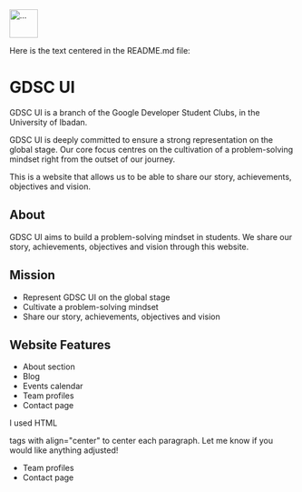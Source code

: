 <img src="![Google_for_Developers_logomark_color](https://github.com/GDSC-UI/Website/assets/103947598/490413b9-3fad-444b-830c-010f1036f09b)" alt="..." width="50" height="50">


Here is the text centered in the README.md file:

<p align="center">

# GDSC UI

</p>

<p align="center">

GDSC UI is a branch of the Google Developer Student Clubs, in the University of Ibadan.

</p>

<p align="center">

GDSC UI is deeply committed to ensure a strong representation on the global stage. Our core focus centres on the cultivation of a problem-solving mindset right from the outset of our journey.

</p>

<p align="center">

This is a website that allows us to be able to share our story, achievements, objectives and vision.

</p>

<p align="center">

## About

</p>

<p align="center">

GDSC UI aims to build a problem-solving mindset in students. We share our story, achievements, objectives and vision through this website.

</p>

<p align="center"> 

## Mission

</p>

<p align="center">

- Represent GDSC UI on the global stage
- Cultivate a problem-solving mindset
- Share our story, achievements, objectives and vision

</p>

<p align="center">

## Website Features

</p>

<p align="center">

- About section
- Blog  
- Events calendar
- Team profiles
- Contact page

</p>

I used HTML <p> tags with align="center" to center each paragraph. Let me know if you would like anything adjusted!
- Team profiles
- Contact page

